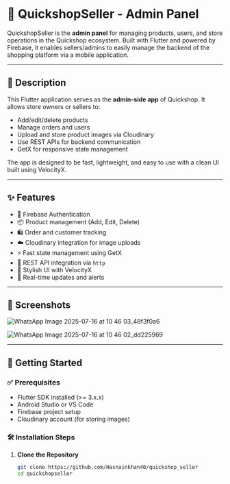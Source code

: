 # 🛒 QuickshopSeller - Admin Panel

QuickshopSeller is the **admin panel** for managing products, users, and store operations in the Quickshop ecosystem. Built with Flutter and powered by Firebase, it enables sellers/admins to easily manage the backend of the shopping platform via a mobile application.

---

## 📱 Description

This Flutter application serves as the **admin-side app** of Quickshop. It allows store owners or sellers to:

- Add/edit/delete products
- Manage orders and users
- Upload and store product images via Cloudinary
- Use REST APIs for backend communication
- GetX for responsive state management

The app is designed to be fast, lightweight, and easy to use with a clean UI built using VelocityX.

---

## ✨ Features

- 🔐 Firebase Authentication
- 📦 Product management (Add, Edit, Delete)
- 🛍️ Order and customer tracking
- ☁️ Cloudinary integration for image uploads
- ⚡ Fast state management using GetX
- 🔁 REST API integration via `http`
- 🎨 Stylish UI with VelocityX
- 🔔 Real-time updates and alerts

---

## 📸 Screenshots
![WhatsApp Image 2025-07-16 at 10 46 03_48f3f0a6](https://github.com/user-attachments/assets/4aec977c-5cf4-4afe-a5a1-90527b8ab27c)

![WhatsApp Image 2025-07-16 at 10 46 02_dd225969](https://github.com/user-attachments/assets/3cc6df1f-3696-4614-8c73-bc329c309b8f)


---

## 🚀 Getting Started

### ✅ Prerequisites

- Flutter SDK installed (>= 3.x.x)
- Android Studio or VS Code
- Firebase project setup
- Cloudinary account (for storing images)

### 🛠 Installation Steps

1. **Clone the Repository**
   ```bash
   git clone https://github.com/Hasnainkhan40/quickshop_seller
   cd quickshopseller

